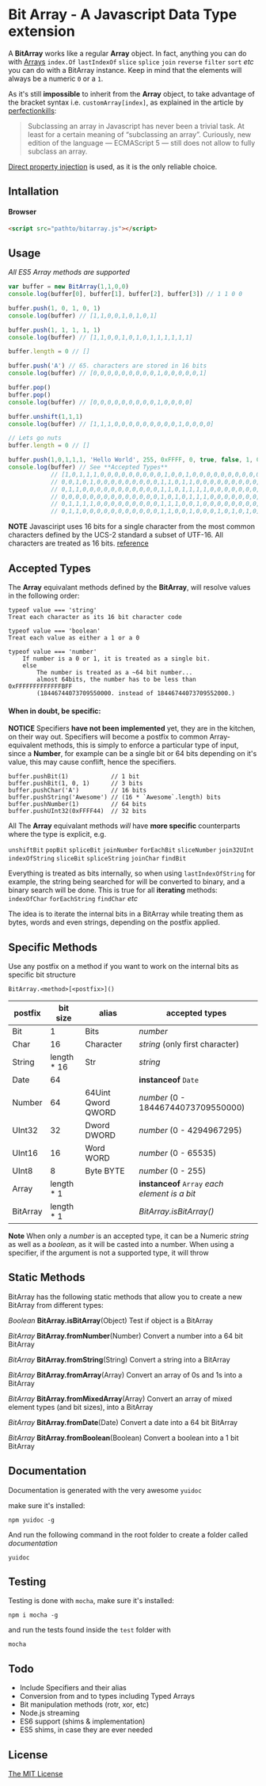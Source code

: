 # Bit Array - A Javascript Data Type extension

A **BitArray** works like a regular **Array** object. In fact, anything you can do with [Arrays](https://developer.mozilla.org/en-US/docs/Web/JavaScript/Reference/Global_Objects/Array)
`index.Of` `lastIndexOf` `slice` `splice` `join` `reverse` `filter` `sort` *etc*
you can do with a BitArray instance. Keep in mind that the elements will always be a numeric `0` or a `1`.

As it's still **impossible** to inherit from the **Array** object, to take advantage of the bracket syntax i.e. `customArray[index]`, as explained in the article by [perfectionkills](http://perfectionkills.com/how-ecmascript-5-still-does-not-allow-to-subclass-an-array):

	
> Subclassing an array in Javascript has never been a trivial task. 
> At least for a certain meaning of “subclassing an array”. Curiously, 
> new edition of the language — ECMAScript 5 — still does not allow 
> to fully subclass an array.
	

[Direct property injection](http://perfectionkills.com/how-ecmascript-5-still-does-not-allow-to-subclass-an-array/#wrappers_direct_property_injection) is used, as it is the only reliable choice.

## Intallation

#### Browser 

```html
<script src="pathto/bitarray.js"></script>
```

## Usage

*All ES5 Array methods are supported*

```js
var buffer = new BitArray(1,1,0,0)
console.log(buffer[0], buffer[1], buffer[2], buffer[3]) // 1 1 0 0

buffer.push(1, 0, 1, 0, 1)
console.log(buffer) // [1,1,0,0,1,0,1,0,1]

buffer.push(1, 1, 1, 1, 1)
console.log(buffer) // [1,1,0,0,1,0,1,0,1,1,1,1,1,1]

buffer.length = 0 // []

buffer.push('A') // 65. characters are stored in 16 bits
console.log(buffer) // [0,0,0,0,0,0,0,0,0,1,0,0,0,0,0,1]

buffer.pop()
buffer.pop()
console.log(buffer) // [0,0,0,0,0,0,0,0,0,1,0,0,0,0]

buffer.unshift(1,1,1)
console.log(buffer) // [1,1,1,0,0,0,0,0,0,0,0,0,1,0,0,0,0]

// Lets go nuts
buffer.length = 0 // []

buffer.push(1,0,1,1,1, 'Hello World', 255, 0xFFFF, 0, true, false, 1, 0, 1, 0)
console.log(buffer) // See **Accepted Types**
			// [1,0,1,1,1,0,0,0,0,0,0,0,0,0,1,0,0,1,0,0,0,0,0,0,0,0,0,0,0,0,1,1,
			// 0,0,1,0,1,0,0,0,0,0,0,0,0,0,1,1,0,1,1,0,0,0,0,0,0,0,0,0,0,0,1,1,
			// 0,1,1,0,0,0,0,0,0,0,0,0,0,0,1,1,0,1,1,1,1,0,0,0,0,0,0,0,0,0,0,1,
			// 0,0,0,0,0,0,0,0,0,0,0,0,0,0,1,0,1,0,1,1,1,0,0,0,0,0,0,0,0,0,1,1,
			// 0,1,1,1,1,0,0,0,0,0,0,0,0,0,1,1,1,0,0,1,0,0,0,0,0,0,0,0,0,0,1,1,
			// 0,1,1,0,0,0,0,0,0,0,0,0,0,0,1,1,0,0,1,0,0,0,1,0,1,0,1,0]

```

**NOTE**
Javasciript uses 16 bits for a single character from the most common characters defined by the UCS-2 standard a subset of UTF-16. All characters are treated as 16 bits. [reference](https://developer.mozilla.org/en-US/docs/Web/JavaScript/Reference/Global_Objects/String/fromCharCode#Getting_it_to_work_with_higher_values)

## Accepted Types

The **Array** equivalant methods defined by the **BitArray**, will resolve values in the following order:

	typeof value === 'string' 
	Treat each character as its 16 bit character code

	typeof value === 'boolean'
	Treat each value as either a 1 or a 0

	typeof value === 'number'
		If number is a 0 or 1, it is treated as a single bit.
		else
			The number is treated as a ~64 bit number...
			almost 64bits, the number has to be less than 0xFFFFFFFFFFFFFBFF
			(18446744073709550000. instead of 18446744073709552000.)

#### When in doubt, be specific:

**NOTICE** Specifiers **have not been implemented** yet, they are in the kitchen, on their way out. Specifiers will become a postfix to common Array-equivalent methods, this is simply to enforce a particular type of input, since a **Number**, for example can be a single bit or 64 bits depending on it's value, this may cause conflift, hence the specifiers.

```
buffer.pushBit(1)         	 // 1 bit
buffer.pushBit(1, 0, 1)      // 3 bits
buffer.pushChar('A')         // 16 bits
buffer.pushString('Awesome') // (16 * `Awesome`.length) bits
buffer.pushNumber(1)         // 64 bits
buffer.pushUInt32(0xFFFF44)  // 32 bits
```
All The **Array** equivalant methods *will* have **more specific** counterparts where the type is explicit, e.g.

`unshiftBit` `popBit` `spliceBit` `joinNumber` `forEachBit` `sliceNumber` `join32UInt`  `indexOfString` `sliceBit` `spliceString` `joinChar` `findBit`

Everything is treated as bits internally, so when using `lastIndexOfString` for example, the string being searched for will be converted to binary, and a binary search will be done. This is true for all **iterating** methods: `indexOfChar` `forEachString` `findChar` *etc*

The idea is to iterate the internal bits in a BitArray while treating them as bytes, words and even strings, depending on the postfix applied. 

## Specific Methods

Use any postfix on a method if you want to work on the internal bits as specific bit structure

	BitArray.<method>[<postfix>]()

| postfix  | bit size         |  alias                      | accepted types
|----------|------------------|-----------------------------|------------------------------------|
| Bit      | 1                | Bits                        | *number*
| Char     | 16               | Character                   | *string* (only first character)
| String   | length * 16      | Str                         | *string*
| Date     | 64               |                             | **instanceof** `Date`
| Number   | 64               | 64Uint Qword QWORD          | *number* (0 - 18446744073709550000) 
| UInt32   | 32               | Dword DWORD                 | *number* (0 - 4294967295)
| UInt16   | 16               | Word WORD                   | *number* (0 - 65535)
| UInt8    | 8                | Byte BYTE                   | *number* (0 - 255)
| Array    | length * 1       |                             | **instanceof** `Array` *each element is a bit*
| BitArray | length * 1       |                             | *BitArray.isBitArray()*


**Note** When only a *number* is an accepted type, it can be a Numeric *string* as well as a *boolean*, as it will be casted into a number.
When using a specifier, if the argument is not a supported type, it will throw

## Static Methods

BitArray has the following static methods that allow you to create a new BitArray from different  types:

*Boolean*   **BitArray.isBitArray**(Object)
Test if object is a BitArray

*BitArray*   **BitArray.fromNumber**(Number)
Convert a number into a 64 bit BitArray

*BitArray*   **BitArray.fromString**(String)
Convert a string into a BitArray

*BitArray*   **BitArray.fromArray**(Array)
Convert an array of 0s and 1s into a BitArray

*BitArray*   **BitArray.fromMixedArray**(Array)
Convert an array of mixed element types (and bit sizes), into a BitArray

*BitArray*   **BitArray.fromDate**(Date)
Convert a date into a 64 bit BitArray

*BitArray*   **BitArray.fromBoolean**(Boolean)
Convert a boolean into a 1 bit BitArray

## Documentation

Documentation is generated with the very awesome `yuidoc`

make sure it's installed:

	npm yuidoc -g

And run the following command in the root folder to create a folder called *documentation*

	yuidoc

## Testing

Testing is done with `mocha`, make sure it's installed:

	npm i mocha -g

and run the tests found inside the `test` folder with

	mocha

## Todo

- Include Specifiers and their alias
- Conversion from and to types including Typed Arrays
- Bit manipulation methods (rotr, xor, etc)
- Node.js streaming
- ES6 support (shims & implementation)
- ES5 shims, in case they are ever needed

## License

[The MIT License](http://opensource.org/licenses/MIT)
